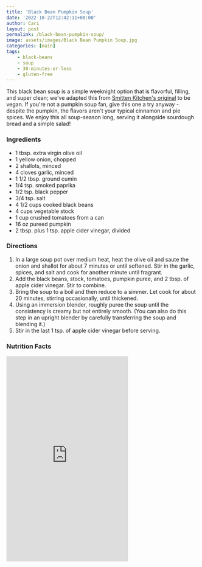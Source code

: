 ```yaml
---
title: 'Black Bean Pumpkin Soup'
date: '2022-10-22T12:42:11+00:00'
author: Cari
layout: post
permalink: /black-bean-pumpkin-soup/
image: assets/images/Black Bean Pumpkin Soup.jpg
categories: [main]
tags:
    - black-beans
    - soup
    - 30-minutes-or-less
    - gluten-free
---
```


This black bean soup is a simple weeknight option that is flavorful, filling, and super clean; we've adapted this from [Smitten Kitchen's original](https://smittenkitchen.com/2007/11/black-bean-pumkin-soup/) to be vegan. If you're not a pumpkin soup fan, give this one a try anyway - despite the pumpkin, the flavors aren't your typical cinnamon and pie spices. We enjoy this all soup-season long, serving it alongside sourdough bread and a simple salad!

<h3> Ingredients </h3>

- 1 tbsp. extra virgin olive oil
- 1 yellow onion, chopped
- 2 shallots, minced
- 4 cloves garlic, minced
- 1 1/2 tbsp. ground cumin
- 1/4 tsp. smoked paprika
- 1/2 tsp. black pepper
- 3/4 tsp. salt
- 4 1/2 cups cooked black beans
- 4 cups vegetable stock
- 1 cup crushed tomatoes from a can
- 16 oz pureed pumpkin
- 2 tbsp. plus 1 tsp. apple cider vinegar, divided

<h3> Directions </h3>

1. In a large soup pot over medium heat, heat the olive oil and saute the onion and shallot for about 7 minutes or until softened. Stir in the garlic, spices, and salt and cook for another minute until fragrant.
2. Add the black beans, stock, tomatoes, pumpkin puree, and 2 tbsp. of apple cider vinegar. Stir to combine.
3. Bring the soup to a boil and then reduce to a simmer. Let cook for about 20 minutes, stirring occasionally, until thickened.
4. Using an immersion blender, roughly puree the soup until the consistency is creamy but not entirely smooth. (You can also do this step in an upright blender by carefully transferring the soup and blending it.)
5. Stir in the last 1 tsp. of apple cider vinegar before serving.

<h3> Nutrition Facts </h3>

<iframe title="CRONOMETER.com" width="320" height="540" src="https://cronometer.com/facts.html?food=30417354&measure=83147114&labelType=AMERICAN_2016" frameborder="0"></iframe>
